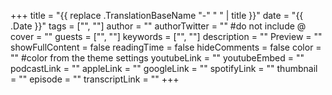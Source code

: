 +++
title = "{{ replace .TranslationBaseName "-" " " | title }}"
date = "{{ .Date }}"
tags = ["", ""]
author = ""
authorTwitter = "" #do not include @
cover = ""
guests = ["", ""]
keywords = ["", ""]
description = ""
Preview = ""
showFullContent = false
readingTime = false
hideComments = false
color = "" #color from the theme settings
youtubeLink = ""
youtubeEmbed = ""
podcastLink = ""
appleLink = ""
googleLink = ""
spotifyLink = ""
thumbnail = ""
episode = ""
transcriptLink = ""
+++

